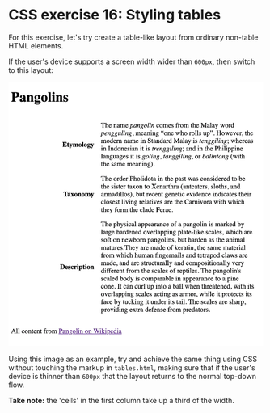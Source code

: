 # CSS exercise 16: Styling tables

For this exercise, let's try create a table-like layout from ordinary non-table HTML elements.

If the user's device supports a screen width wider than `600px`, then switch to this layout:

![](is-it-a-table.png)

Using this image as an example, try and achieve the same thing using CSS without touching the markup in `tables.html`, making sure that if the user's device is thinner than `600px` that the layout returns to the normal top-down flow.

**Take note:** the 'cells' in the first column take up a third of the width.
